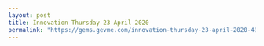 ```yaml
---
layout: post
title: Innovation Thursday 23 April 2020
permalink: "https://gems.gevme.com/innovation-thursday-23-april-2020-49810558"
---
```

